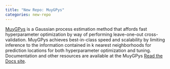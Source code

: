 ```yaml
---
title: "New Repo: MuyGPys"
categories: new-repo
---
```


[MuyGPys](https://github.com/LLNL/MuyGPyS) is a Gaussian process estimation method that affords fast hyperparameter optimization by way of performing leave-one-out cross-validation. MuyGPys achieves best-in-class speed and scalability by limiting inference to the information contained in k nearest neighborhoods for prediction locations for both hyperparameter optimization and tuning. Documentation and other resources are available at the MuyGPys [Read the Docs site](https://muygpys.readthedocs.io/en/latest/).
